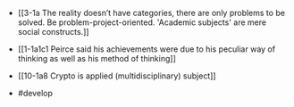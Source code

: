 - [[3-1a The reality doesn’t have categories, there are only problems to be solved. Be problem-project-oriented. 'Academic subjects' are mere social constructs.]]
- [[1-1a1c1 Peirce said his achievements were due to his peculiar way of thinking as well as his method of thinking]]

- [[10-1a8 Crypto is applied (multidisciplinary) subject]]

- #develop
